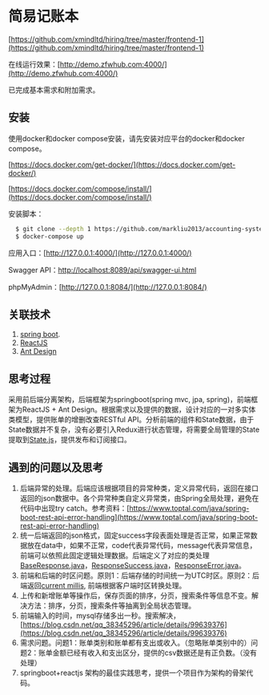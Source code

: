 # 简易记账本

[https://github.com/xmindltd/hiring/tree/master/frontend-1](https://github.com/xmindltd/hiring/tree/master/frontend-1)

在线运行效果：[http://demo.zfwhub.com:4000/](http://demo.zfwhub.com:4000/)

已完成基本需求和附加需求。


## 安装
使用docker和docker compose安装，请先安装对应平台的docker和docker compose。

[https://docs.docker.com/get-docker/](https://docs.docker.com/get-docker/)

[https://docs.docker.com/compose/install/](https://docs.docker.com/compose/install/)

安装脚本：
```sh
  $ git clone --depth 1 https://github.com/markliu2013/accounting-system.git
  $ docker-compose up
```
应用入口：[http://127.0.0.1:4000/](http://127.0.0.1:4000/)

Swagger API：[http://localhost:8089/api/swagger-ui.html](http://localhost:8089/api/swagger-ui.html)

phpMyAdmin：[http://127.0.0.1:8084/](http://127.0.0.1:8084/)


## 关联技术


1. [spring boot](https://spring.io/projects/spring-boot).
2. [ReactJS](https://create-react-app.dev/)
3. [Ant Design](https://ant.design/docs/spec/introduce)


## 思考过程
采用前后端分离架构，后端框架为springboot(spring mvc, jpa, spring)，前端框架为ReactJS + Ant Design。根据需求以及提供的数据，设计对应的一对多实体类模型，提供账单的增删改查RESTful API。分析前端的组件和State数据，由于State数据并不复杂，没有必要引入Redux进行状态管理，将需要全局管理的State提取到[State.js](https://github.com/markliu2013/accounting-system/blob/master/client/src/State.js)，提供发布和订阅接口。

## 遇到的问题以及思考
1. 后端异常的处理。后端应该根据项目的异常种类，定义异常代码，返回在接口返回的json数据中。各个异常种类自定义异常类，由Spring全局处理，避免在代码中出现try catch。参考资料：[https://www.toptal.com/java/spring-boot-rest-api-error-handling](https://www.toptal.com/java/spring-boot-rest-api-error-handling)
2. 统一后端返回的json格式，固定success字段表面处理是否正常，如果正常数据放在data中，如果不正常，code代表异常代码，message代表异常信息，前端可以依照此固定逻辑处理数据。后端定义了对应的类处理[BaseResponse.java](https://github.com/markliu2013/accounting-system/blob/master/server/src/main/java/com/zfwhub/bill/dto/BaseResponse.java)，[ResponseSuccess.java](https://github.com/markliu2013/accounting-system/blob/master/server/src/main/java/com/zfwhub/bill/dto/ResponseSuccess.java)，[ResponseError.java](https://github.com/markliu2013/accounting-system/blob/master/server/src/main/java/com/zfwhub/bill/dto/ResponseError.java)。
3. 前端和后端的时区问题。原则1：后端存储的时间统一为UTC时区。原则2：后端返回[current millis](https://currentmillis.com/), 前端根据客户端时区转换处理。
4. 上传和新增账单等操作后，保存页面的排序，分页，搜索条件等信息不变。解决方法：排序，分页，搜索条件等抽离到全局状态管理。
5. 前端输入的时间，mysql存储多出一秒。搜索解决，[https://blog.csdn.net/qq_38345296/article/details/99639376](https://blog.csdn.net/qq_38345296/article/details/99639376)
6. 需求问题。问题1：账单类别和账单都有支出或收入。（忽略账单类别中的）问题2：账单金额已经有收入和支出区分，提供的csv数据还是有正负数。（没有处理）
7. springboot+reactjs 架构的最佳实践思考，提供一个项目作为架构的骨架代码。
